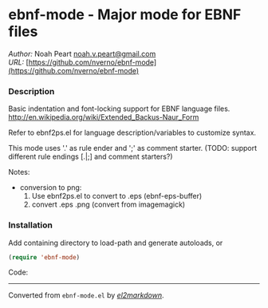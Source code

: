 # ebnf-mode - Major mode for EBNF files

*Author:* Noah Peart <noah.v.peart@gmail.com><br>
*URL:* [https://github.com/nverno/ebnf-mode](https://github.com/nverno/ebnf-mode)<br>

### Description

 Basic indentation and font-locking support for EBNF language files.
 http://en.wikipedia.org/wiki/Extended_Backus-Naur_Form

 Refer to ebnf2ps.el for language description/variables to customize
 syntax.

 This mode uses '.' as rule ender and ';' as comment starter.
 (TODO: support different rule endings [.|;] and comment starters?)

 Notes:
   - conversion to png:
     1. Use ebnf2ps.el to convert to .eps (ebnf-eps-buffer)
     2. convert <output>.eps <output>.png (convert from imagemagick)

### Installation

Add containing directory to load-path and generate autoloads, or
```lisp
(require 'ebnf-mode)
```

Code:


---
Converted from `ebnf-mode.el` by [*el2markdown*](https://github.com/Lindydancer/el2markdown).
